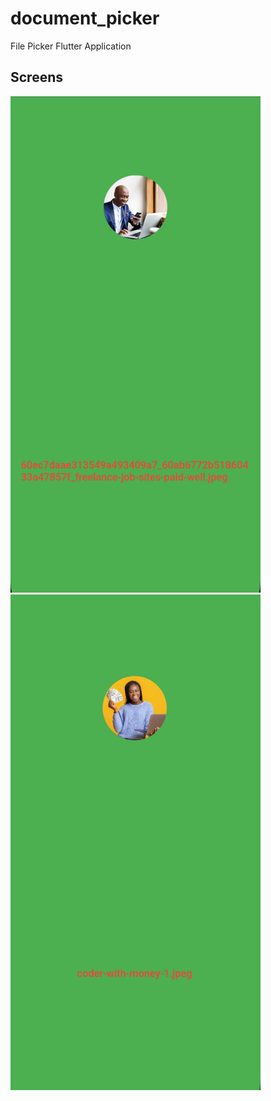# document_picker

File Picker Flutter Application

## Screens

<img src='./screen/Capture%20d’écran%202023-03-13%20à%2012.21.48.png' width='400px'>&nbsp;&nbsp;&nbsp;&nbsp;&nbsp;&nbsp;&nbsp;<img src='./screen/Capture%20d’écran%202023-03-13%20à%2012.23.03.png' width='400px'>


